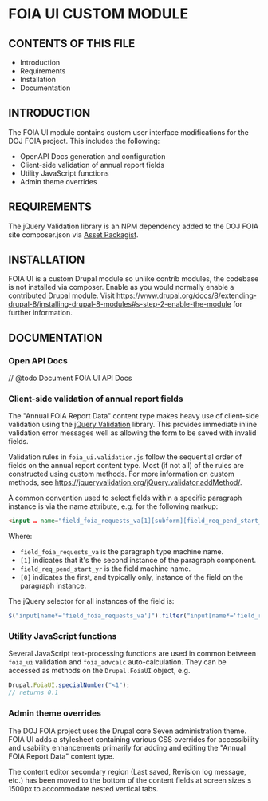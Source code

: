 FOIA UI CUSTOM MODULE
=====================

CONTENTS OF THIS FILE
---------------------

 * Introduction
 * Requirements
 * Installation
 * Documentation


INTRODUCTION
------------

The FOIA UI module contains custom user interface modifications for the DOJ FOIA
project. This includes the following:

 * OpenAPI Docs generation and configuration
 * Client-side validation of annual report fields
 * Utility JavaScript functions
 * Admin theme overrides


REQUIREMENTS
------------

The jQuery Validation library is an NPM dependency added to the DOJ FOIA
site composer.json via [Asset Packagist](https://asset-packagist.org/).


INSTALLATION
------------

FOIA UI is a custom Drupal module so unlike contrib modules, the codebase is not
installed via composer. Enable as you would normally enable a contributed Drupal
module. Visit
https://www.drupal.org/docs/8/extending-drupal-8/installing-drupal-8-modules#s-step-2-enable-the-module
for further information.


DOCUMENTATION
-------------


### Open API Docs

// @todo Document FOIA UI API Docs


### Client-side validation of annual report fields

The "Annual FOIA Report Data" content type makes heavy use of client-side
validation using the [jQuery Validation](https://jqueryvalidation.org/) library.
This provides immediate inline validation error messages well as allowing the
form to be saved with invalid fields.

Validation rules in `foia_ui.validation.js` follow the sequential order of
fields on the annual report content type. Most (if not all) of the rules are
constructed using custom methods. For more information on custom methods, see
https://jqueryvalidation.org/jQuery.validator.addMethod/.

A common convention used to select fields within a specific paragraph instance
is via the name attribute, e.g. for the following markup:

```html
<input … name="field_foia_requests_va[1][subform][field_req_pend_start_yr][0][value]" …>
```

Where:

 * `field_foia_requests_va` is the paragraph type machine name.
 * `[1]` indicates that it's the second instance of the paragraph component.
 * `field_req_pend_start_yr` is the field machine name.
 * `[0]` indicates the first, and typically only, instance of the field on the
paragraph instance.

The jQuery selector for all instances of the field is:

```js
$("input[name*='field_foia_requests_va']").filter("input[name*='field_req_pend_start_yr'])
```


### Utility JavaScript functions

Several JavaScript text-processing functions are used in common between
`foia_ui` validation and `foia_advcalc` auto-calculation. They can be accessed
as methods on the `Drupal.FoiaUI` object, e.g.

```js
Drupal.FoiaUI.specialNumber("<1");
// returns 0.1
```


### Admin theme overrides

The DOJ FOIA project uses the Drupal core Seven administration theme. FOIA UI
adds a stylesheet containing various CSS overrides for accessibility and
usability enhancements primarily for adding and editing the "Annual FOIA Report
Data" content type.

The content editor secondary region (Last saved, Revision log message, etc.) has
been moved to the bottom of the content fields at screen sizes ≤ 1500px to
accommodate nested vertical tabs.
